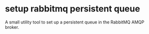 # setup rabbitmq persistent queue

A small utility tool to set up a persistent queue in the RabbitMQ AMQP broker.

